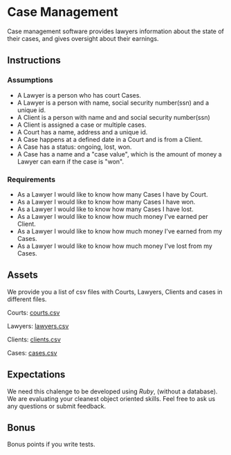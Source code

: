 # Case Management

Case management software provides lawyers information about the state of their cases, and gives oversight about their earnings.

## Instructions

### Assumptions

 - A Lawyer is a person who has court Cases.
 - A Lawyer is a person with name, social security number(ssn) and a unique id.
 - A Client is a person with name and and social security number(ssn)
 - A Client is assigned a case or multiple cases.
 - A Court has a name, address and a unique id.
 - A Case happens at a defined date in a Court and is from a Client.
 - A Case has a status: ongoing, lost, won.
 - A Case has a name and a "case value", which is the amount of money a Lawyer can earn if the case is "won".

### Requirements

 - As a Lawyer I would like to know how many Cases I have by Court.
 - As a Lawyer I would like to know how many Cases I have won.
 - As a Lawyer I would like to know how many Cases I have lost.
 - As a Lawyer I would like to know how much money I've earned per Client.
 - As a Lawyer I would like to know how much money I've earned from my Cases.
 - As a Lawyer I would like to know how much money I've lost from my Cases.


## Assets

We provide you a list of csv files with Courts, Lawyers, Clients and cases in different files.

Courts: [courts.csv](courts.csv)

Lawyers: [lawyers.csv](lawyers.csv)

Clients: [clients.csv](clients.csv)

Cases:   [cases.csv](cases.csv)

## Expectations

We need this chalenge to be developed using *Ruby*, (without a database).
We are evaluating your cleanest object oriented skills.
Feel free to ask us any questions or submit feedback.

## Bonus

Bonus points if you write tests.


